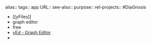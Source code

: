 alias::
tags:: app
URL::
see-also::
purpose::
rel-projects:: #DiaGnosis

- [[yFiles]]
- graph editor
- free
- [yEd - Graph Editor](https://www.yworks.com/products/yed)
-
